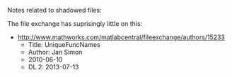 Notes related to shadowed files:







The file exchange has suprisingly little on this:

- http://www.mathworks.com/matlabcentral/fileexchange/authors/15233
  - Title: UniqueFuncNames
  - Author: Jan Simon
  - 2010-06-10
  - DL 2: 2013-07-13
